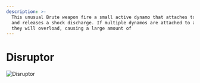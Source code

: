 ```yaml
---
description: >-
  This unusual Brute weapon fire a small active dynamo that attaches to enemies
  and releases a shock discharge. If multiple dynamos are attached to a target
  they will overload, causing a large amount of
---
```


# Disruptor

![Disruptor](../../../.gitbook/assets/images/objects/gameplay/weapons/disruptor.png)
